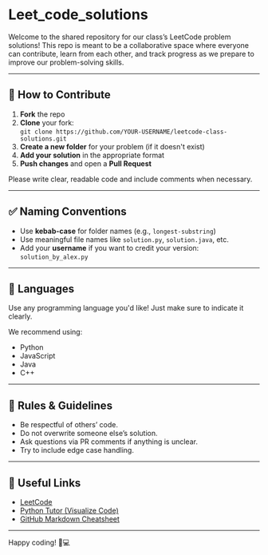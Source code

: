 # Leet_code_solutions

Welcome to the shared repository for our class’s LeetCode problem solutions! This repo is meant to be a collaborative space where everyone can contribute, learn from each other, and track progress as we prepare to improve our problem-solving skills.

---
## 🧠 How to Contribute

1. **Fork** the repo
2. **Clone** your fork:  
   `git clone https://github.com/YOUR-USERNAME/leetcode-class-solutions.git`
3. **Create a new folder** for your problem (if it doesn't exist)
4. **Add your solution** in the appropriate format
5. **Push changes** and open a **Pull Request**

Please write clear, readable code and include comments when necessary.

---

## ✅ Naming Conventions

- Use **kebab-case** for folder names (e.g., `longest-substring`)
- Use meaningful file names like `solution.py`, `solution.java`, etc.
- Add your **username** if you want to credit your version: `solution_by_alex.py`

---

## 🧪 Languages

Use any programming language you'd like! Just make sure to indicate it clearly.

We recommend using:
- Python
- JavaScript
- Java
- C++

---

## 📌 Rules & Guidelines

- Be respectful of others’ code.
- Do not overwrite someone else’s solution.
- Ask questions via PR comments if anything is unclear.
- Try to include edge case handling.

---

## 🔗 Useful Links

- [LeetCode](https://leetcode.com/)
- [Python Tutor (Visualize Code)](https://pythontutor.com/)
- [GitHub Markdown Cheatsheet](https://guides.github.com/pdfs/markdown-cheatsheet-online.pdf)

---

Happy coding! 🧠💻  
